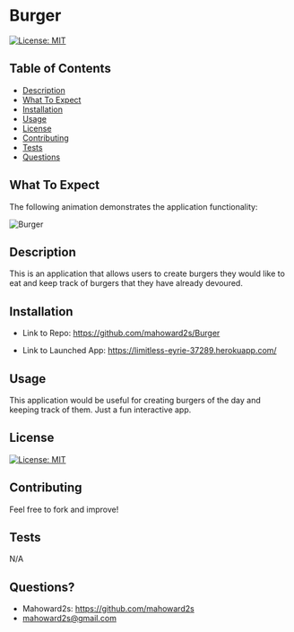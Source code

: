 # Burger

[![License: MIT](https://img.shields.io/badge/License-MIT-yellow.svg)](https://opensource.org/licenses/MIT)

## Table of Contents
- [Description](#description)
- [What To Expect](#what-to-expect)
- [Installation](#installation)
- [Usage](#usage)
- [License](#license)
- [Contributing](#contributing)
- [Tests](#tests)
- [Questions](#questions)

## What To Expect

The following animation demonstrates the application functionality:

![Burger](/assets/img/Matts_Burgers.gif)

## Description
This is an application that allows users to create burgers they would like to eat and keep track of burgers that they have already devoured.   

## Installation
- Link to Repo:
https://github.com/mahoward2s/Burger

- Link to Launched App:
https://limitless-eyrie-37289.herokuapp.com/

## Usage 
 This application would be useful for creating burgers of the day and keeping track of them.  Just a fun interactive app.

## License
[![License: MIT](https://img.shields.io/badge/License-MIT-yellow.svg)](https://opensource.org/licenses/MIT)

## Contributing
Feel free to fork and improve!

## Tests
N/A

## Questions?
- Mahoward2s: https://github.com/mahoward2s
- mahoward2s@gmail.com
